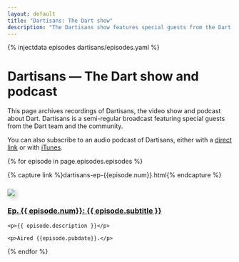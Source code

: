 ```yaml
---
layout: default
title: "Dartisans: The Dart show"
description: "The Dartisans show features special guests from the Dart team and community. Watch videos or subscribe to the podcast."
---
```


{% injectdata episodes dartisans/episodes.yaml %}

# Dartisans &mdash; The Dart show and podcast

This page archives recordings of Dartisans, the video show
and podcast about Dart. Dartisans is a semi-regular
broadcast featuring special guests from the Dart team and the community.

You can also subscribe to an audio podcast of Dartisans,
either with a
<a href="/dartisans/podcast-feed"
  title="Subscribe to Dartisans podcast feed"> <i class="icon-rss"> </i> direct link</a>
or with
<a href="http://itunes.apple.com/us/podcast/dartisans-dart-programming/id546874773?mt=2"
  title="Subscribe to Dartisans podcast with iTunes"> <i class="icon-rss"> </i> iTunes</a>.

{% for episode in page.episodes.episodes %}

{% capture link %}dartisans-ep-{{episode.num}}.html{% endcapture %}

<div class="row" style="margin-bottom:1em">
  <div class="span2">
    <a href="{{ link }}"><img style="margin-top:9px; box-shadow: 5px 5px 10px #CCC" src="dartisans-{{episode.num | format_num: "%02d" }}-thumb.jpeg"></a>
  </div>
  <div class="span10">
    <h3><a href="{{ link }}">Ep. {{ episode.num}}: {{ episode.subtitle }}</a></h3>
    
    <p>{{ episode.description }}</p>

    <p>Aired {{episode.pubdate}}.</p>
  </div>
</div>

{% endfor %}
